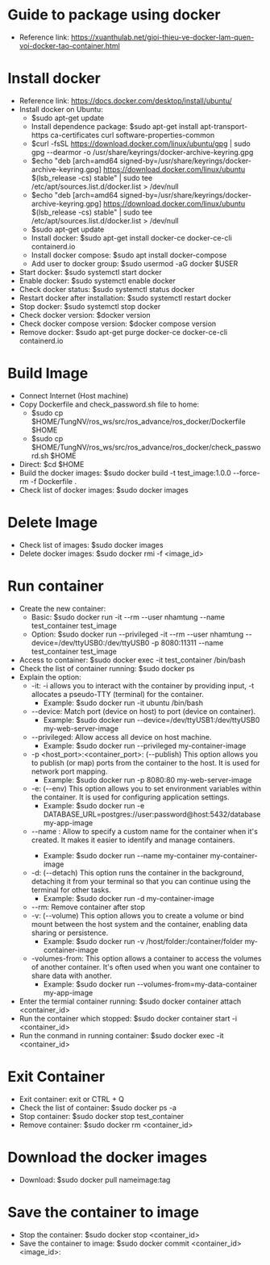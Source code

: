 # Guide to package using docker
- Reference link: https://xuanthulab.net/gioi-thieu-ve-docker-lam-quen-voi-docker-tao-container.html

# Install docker
- Reference link: https://docs.docker.com/desktop/install/ubuntu/
- Install docker on Ubuntu: 
    + $sudo apt-get update
    + Install dependence package: $sudo apt-get install apt-transport-https ca-certificates curl software-properties-common
    + $curl -fsSL https://download.docker.com/linux/ubuntu/gpg | sudo gpg --dearmor -o /usr/share/keyrings/docker-archive-keyring.gpg
    + $echo "deb [arch=amd64 signed-by=/usr/share/keyrings/docker-archive-keyring.gpg] https://download.docker.com/linux/ubuntu $(lsb_release -cs) stable" | sudo tee /etc/apt/sources.list.d/docker.list > /dev/null
    + $echo "deb [arch=amd64 signed-by=/usr/share/keyrings/docker-archive-keyring.gpg] https://download.docker.com/linux/ubuntu $(lsb_release -cs) stable" | sudo tee /etc/apt/sources.list.d/docker.list > /dev/null
    + $sudo apt-get update
    + Install docker: $sudo apt-get install docker-ce docker-ce-cli containerd.io
    + Install docker compose: $sudo apt install docker-compose
    + Add user to docker group: $sudo usermod -aG docker $USER
- Start docker: $sudo systemctl start docker
- Enable docker: $sudo systemctl enable docker
- Check docker status: $sudo systemctl status docker
- Restart docker after installation: $sudo systemctl restart docker
- Stop docker: $sudo systemctl stop docker
- Check docker version: $docker version
- Check docker compose version: $docker compose version
- Remove docker: $sudo apt-get purge docker-ce docker-ce-cli containerd.io

# Build Image
- Connect Internet (Host machine)
- Copy Dockerfile and check_password.sh file to home: 
    + $sudo cp $HOME/TungNV/ros_ws/src/ros_advance/ros_docker/Dockerfile $HOME
    + $sudo cp $HOME/TungNV/ros_ws/src/ros_advance/ros_docker/check_password.sh $HOME
- Direct: $cd $HOME
- Build the docker images: $sudo docker build -t test_image:1.0.0 --force-rm -f Dockerfile .
- Check list of docker images: $sudo docker images

# Delete Image
- Check list of images: $sudo docker images
- Delete docker images: $sudo docker rmi -f <image_id>

# Run container
- Create the new container: 
    + Basic: $sudo docker run -it --rm --user nhamtung --name test_container test_image
    + Option: $sudo docker run --privileged -it --rm --user nhamtung --device=/dev/ttyUSB0:/dev/ttyUSB0 -p 8080:11311 --name test_container test_image
- Access to container: $sudo docker exec -it test_container /bin/bash
- Check the list of container running: $sudo docker ps
- Explain the option: 
    + -it: -i allows you to interact with the container by providing input, -t allocates a pseudo-TTY (terminal) for the container. 
        + Example: $sudo docker run -it ubuntu /bin/bash
    + --device: Match port (device on host) to port (device on container). 
        + Example: $sudo docker run --device=/dev/ttyUSB1:/dev/ttyUSB0 my-web-server-image
    + --privileged: Allow access all device on host machine. 
        + Example: $sudo docker run --privileged my-container-image
    + -p <host_port>:<container_port>: (--publish) This option allows you to publish (or map) ports from the container to the host. It is used for network port mapping.
        + Example: $sudo docker run -p 8080:80 my-web-server-image
    + -e: (--env) This option allows you to set environment variables within the container. It is used for configuring application settings. 
        + Example: $sudo docker run -e DATABASE_URL=postgres://user:password@host:5432/database my-app-image
    + --name <name>: Allow to specify a custom name for the container when it's created. It makes it easier to identify and manage containers. 
        + Example: $sudo docker run --name my-container my-container-image
    + -d: (--detach) This option runs the container in the background, detaching it from your terminal so that you can continue using the terminal for other tasks.
        + Example: $sudo docker run -d my-container-image
    + --rm: Remove container after stop
    + -v: (--volume) This option allows you to create a volume or bind mount between the host system and the container, enabling data sharing or persistence.
        + Example: $sudo docker run -v /host/folder:/container/folder my-container-image
    + -volumes-from: This option allows a container to access the volumes of another container. It's often used when you want one container to share data with another.
        + Example: $sudo docker run --volumes-from=my-data-container my-app-image
- Enter the termial container running: $sudo docker container attach <container_id>
- Run the container which stopped: $sudo docker container start -i <container_id>
- Run the conmand in running container: $sudo docker exec -it <container_id> <command>

# Exit Container
- Exit container: exit or CTRL + Q
- Check the list of container: $sudo docker ps -a
- Stop container: $sudo docker stop test_container
- Remove container: $sudo docker rm <container_id>

# Download the docker images
- Download: $sudo docker pull nameimage:tag

# Save the container to image
- Stop the container: $sudo docker stop <container_id>
- Save the container to image: $sudo docker commit <container_id> <image_id>:<version>